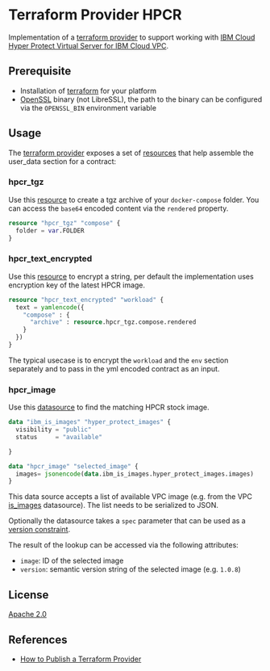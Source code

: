 # Terraform Provider HPCR

Implementation of a [terraform provider](https://www.terraform.io/language/providers) to support working with [IBM Cloud Hyper Protect Virtual Server for IBM Cloud VPC](https://cloud.ibm.com/docs/vpc?topic=vpc-about-se).

## Prerequisite

- Installation of [terraform](https://www.terraform.io/downloads) for your platform
- [OpenSSL](https://www.openssl.org/) binary (not LibreSSL), the path to the binary can be configured via the `OPENSSL_BIN` environment variable

## Usage

The [terraform provider](https://www.terraform.io/language/providers) exposes a set of [resources](https://www.terraform.io/language/resources) that help assemble the user_data section for a contract:

### hpcr_tgz

Use this [resource](https://developer.hashicorp.com/terraform/language/resources) to create a tgz archive of your `docker-compose` folder. You can access the `base64` encoded content via the `rendered` property.

```terraform
resource "hpcr_tgz" "compose" {
  folder = var.FOLDER
}
```

### hpcr_text_encrypted

Use this [resource](https://developer.hashicorp.com/terraform/language/resources) to encrypt a string, per default the implementation uses encryption key of the latest HPCR image.

```terraform
resource "hpcr_text_encrypted" "workload" {
  text = yamlencode({
    "compose" : {
      "archive" : resource.hpcr_tgz.compose.rendered
    }
  })
}
```

The typical usecase is to encrypt the `workload` and the `env` section separately and to pass in the yml encoded contract as an input.

### hpcr_image

Use this [datasource](https://developer.hashicorp.com/terraform/language/data-sources) to find the matching HPCR stock image. 

```terraform
data "ibm_is_images" "hyper_protect_images" {
  visibility = "public"
  status     = "available"

}

data "hpcr_image" "selected_image" {
  images= jsonencode(data.ibm_is_images.hyper_protect_images.images)
}
```

This data source accepts a list of available VPC image (e.g. from the VPC [is_images](https://registry.terraform.io/providers/IBM-Cloud/ibm/latest/docs/data-sources/is_images) datasource). The list needs to be serialized to JSON.

Optionally the datasource takes a `spec` parameter that can be used as a [version constraint](https://github.com/Masterminds/semver#checking-version-constraints).

The result of the lookup can be accessed via the following attributes:

- `image`: ID of the selected image
- `version`: semantic version string of the selected image (e.g. `1.0.8`)


## License

[Apache 2.0](LICENSE)

## References

- [How to Publish a Terraform Provider](https://learn.hashicorp.com/tutorials/terraform/provider-release-publish?in=terraform/providers)